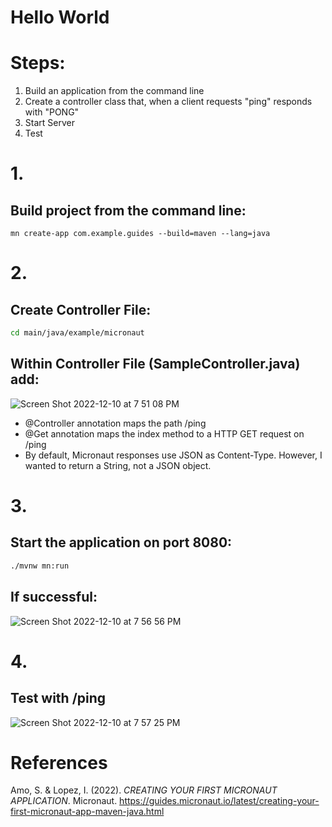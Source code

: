 # Hello World

# Steps: 
1. Build an application from the command line  
2. Create a controller class that, when a client requests "ping" responds with "PONG"
3. Start Server 
4. Test



# 1. 
## Build project from the command line: 
``` 
mn create-app com.example.guides --build=maven --lang=java
``` 

# 2. 
## Create Controller File: 
```bash 
cd main/java/example/micronaut
``` 

## Within Controller File (SampleController.java) add:

![Screen Shot 2022-12-10 at 7 51 08 PM](https://user-images.githubusercontent.com/109105989/206881314-2e0169fb-412f-460e-980e-8a0703da0d89.png)

- @Controller annotation maps the path /ping 
- @Get annotation maps the index method to a HTTP GET request on /ping 
- By default, Micronaut responses use JSON as Content-Type. However, I wanted to return a String, not a JSON object. 


# 3.
## Start the application on port 8080:
```bash 
./mvnw mn:run
``` 

## If successful: 

![Screen Shot 2022-12-10 at 7 56 56 PM](https://user-images.githubusercontent.com/109105989/206881438-2d8a5580-3b87-4a21-b4b1-6ff8d7752e31.png)

# 4. 
## Test with /ping 

![Screen Shot 2022-12-10 at 7 57 25 PM](https://user-images.githubusercontent.com/109105989/206881458-2eb6b217-2943-406e-82ce-5f895409dc40.png)



# References 
Amo, S. & Lopez, I. (2022). *CREATING YOUR FIRST MICRONAUT APPLICATION*. Micronaut. <https://guides.micronaut.io/latest/creating-your-first-micronaut-app-maven-java.html> 



